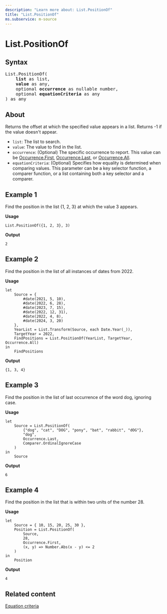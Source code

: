```yaml
---
description: "Learn more about: List.PositionOf"
title: "List.PositionOf"
ms.subservice: m-source
---
```

# List.PositionOf

## Syntax

<pre>
List.PositionOf(
    <b>list</b> as list,
    <b>value</b> as any,
    optional <b>occurrence</b> as nullable number,
    optional <b>equationCriteria</b> as any
) as any
</pre>
  
## About

Returns the offset at which the specified value appears in a list. Returns -1 if the value doesn't appear.

* `list`: The list to search.
* `value`: The value to find in the list.
* `occurrence`: (Optional) The specific occurrence to report. This value can be [Occurrence.First](occurrence-type.md), [Occurrence.Last](occurrence-type.md), or [Occurrence.All](occurrence-type.md).
* `equationCriteria`: (Optional) Specifies how equality is determined when comparing values. This parameter can be a key selector function, a comparer function, or a list containing both a key selector and a comparer.

## Example 1

Find the position in the list {1, 2, 3} at which the value 3 appears.

**Usage**

```powerquery-m
List.PositionOf({1, 2, 3}, 3)
```

**Output**

`2`

## Example 2

Find the position in the list of all instances of dates from 2022.

**Usage**

```powerquery-m
let
    Source = {
        #date(2021, 5, 10),
        #date(2022, 6, 28),
        #date(2023, 7, 15),
        #date(2022, 12, 31),
        #date(2022, 4, 8),
        #date(2024, 3, 20)
    },
    YearList = List.Transform(Source, each Date.Year(_)),
    TargetYear = 2022,
    FindPositions = List.PositionOf(YearList, TargetYear, Occurrence.All)
in
    FindPositions
```

**Output**

`{1, 3, 4}`

## Example 3

Find the position in the list of last occurrence of the word dog, ignoring case.

**Usage**

```powerquery-m
let
    Source = List.PositionOf(
        {"dog", "cat", "DOG", "pony", "bat", "rabbit", "dOG"}, 
        "dog", 
        Occurrence.Last, 
        Comparer.OrdinalIgnoreCase
    )
in
    Source
```

**Output**

`6`

## Example 4

Find the position in the list that is within two units of the number 28.

**Usage**

```powerquery-m
let
    Source = { 10, 15, 20, 25, 30 },
    Position = List.PositionOf(
        Source, 
        28,
        Occurrence.First, 
        (x, y) => Number.Abs(x - y) <= 2
    )
in
    Position
```

**Output**

`4`

## Related content

[Equation criteria](list-functions.md#equation-criteria)
